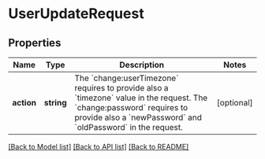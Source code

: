 # UserUpdateRequest

## Properties
Name | Type | Description | Notes
------------ | ------------- | ------------- | -------------
**action** | **string** | The &#x60;change:userTimezone&#x60; requires to provide also a &#x60;timezone&#x60; value in the request. The &#x60;change:password&#x60; requires to provide also a &#x60;newPassword&#x60; and &#x60;oldPassword&#x60; in the request. | [optional] 

[[Back to Model list]](../README.md#documentation-for-models) [[Back to API list]](../README.md#documentation-for-api-endpoints) [[Back to README]](../README.md)


